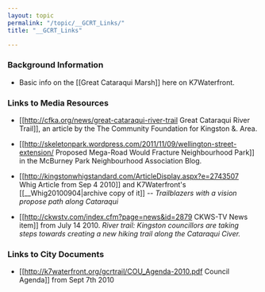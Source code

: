 ```yaml
---
layout: topic
permalink: "/topic/__GCRT_Links/"
title: "__GCRT_Links"

---
```


### Background Information

* Basic info on the [[Great Cataraqui Marsh]] here on K7Waterfront.


### Links to Media Resources

* [[http://cfka.org/news/great-cataraqui-river-trail Great Cataraqui River Trail]], an article by the The Community Foundation for Kingston &. Area.

* [[http://skeletonpark.wordpress.com/2011/11/09/wellington-street-extension/ Proposed Mega-Road Would Fracture Neighbourhood Park]] in the McBurney Park Neighbourhood Association Blog.

* [[http://kingstonwhigstandard.com/ArticleDisplay.aspx?e=2743507 Whig Article from Sep 4 2010]] and K7Waterfront's [[__Whig20100904|archive copy of it]] -- <em>Trailblazers with a vision propose path along Cataraqui</em>

* [[http://ckwstv.com/index.cfm?page=news&id=2879 CKWS-TV News item]] from July 14 2010. <em>River trail: Kingston councillors are taking steps towards creating a new hiking trail along the Cataraqui Civer.</em>

### Links to City Documents

* [[http://k7waterfront.org/gcrtrail/COU_Agenda-2010.pdf Council Agenda]] from Sept 7th 2010

